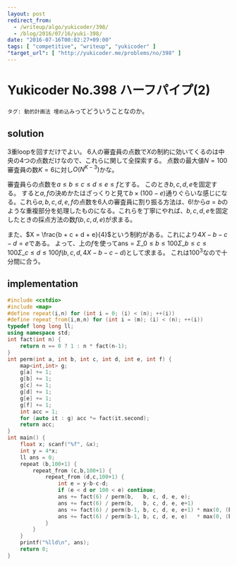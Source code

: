 ```yaml
---
layout: post
redirect_from:
  - /writeup/algo/yukicoder/398/
  - /blog/2016/07/16/yuki-398/
date: "2016-07-16T00:02:27+09:00"
tags: [ "competitive", "writeup", "yukicoder" ]
"target_url": [ "http://yukicoder.me/problems/no/398" ]
---
```


# Yukicoder No.398 ハーフパイプ(2)

`タグ: 動的計画法 埋め込み`ってどういうことなのか。

## solution

$3$重loopを回すだけでよい。
$6$人の審査員の点数で$X$の制約に効いてくるのは中央の$4$つの点数だけなので、これらに関して全探索する。
点数の最大値$N = 100$審査員の数$K = 6$に対し$O(N^{K-3})$かな。

審査員らの点数を$a \le b \le c \le d \le e \le f$とする。
このとき$b, c, d, e$を固定する。
すると$a, f$の決めかたはざっくりと見て$b \times (100 - e)$通りぐらいな感じになる。これら$a, b, c, d, e, f$の点数を$6$人の審査員に割り振る方法は、$6!$から$a = b$のような重複部分を処理したものになる。これらを丁寧にやれば、$b, c, d, e$を固定したときの採点方法の数$f(b, c, d, e)$が求まる。

また、$X = \frac{b + c + d + e}{4}$という制約がある。これにより$4X - b - c - d = e$である。
よって、上の$f$を使って$\mathrm{ans} = \Sigma\_{0 \le b \le 100} \Sigma\_{b \le c \le 100} \Sigma\_{c \le d \le 100} f(b, c, d, 4X - b - c - d)$として求まる。
これは$100^3$なので十分間に合う。

## implementation

``` c++
#include <cstdio>
#include <map>
#define repeat(i,n) for (int i = 0; (i) < (n); ++(i))
#define repeat_from(i,m,n) for (int i = (m); (i) < (n); ++(i))
typedef long long ll;
using namespace std;
int fact(int n) {
    return n == 0 ? 1 : n * fact(n-1);
}
int perm(int a, int b, int c, int d, int e, int f) {
    map<int,int> g;
    g[a] += 1;
    g[b] += 1;
    g[c] += 1;
    g[d] += 1;
    g[e] += 1;
    g[f] += 1;
    int acc = 1;
    for (auto it : g) acc *= fact(it.second);
    return acc;
}
int main() {
    float x; scanf("%f", &x);
    int y = 4*x;
    ll ans = 0;
    repeat (b,100+1) {
        repeat_from (c,b,100+1) {
            repeat_from (d,c,100+1) {
                int e = y-b-c-d;
                if (e < d or 100 < e) continue;
                ans += fact(6) / perm(b,   b, c, d, e, e);
                ans += fact(6) / perm(b,   b, c, d, e, e+1)                   * max(0, 100-(e+1)+1);
                ans += fact(6) / perm(b-1, b, c, d, e, e+1) * max(0, (b-1)+1) * max(0, 100-(e+1)+1);
                ans += fact(6) / perm(b-1, b, c, d, e, e)   * max(0, (b-1)+1);
            }
        }
    }
    printf("%lld\n", ans);
    return 0;
}
```
